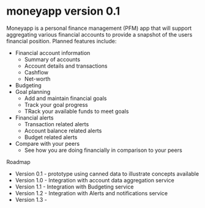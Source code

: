 # moneyapp version 0.1
Moneyapp is a personal finance management (PFM) app that will support aggregating various financial accounts to provide a 
snapshot of the users financial position. 
Planned features include:
* Financial account information
  * Summary of accounts
  * Account details and transactions
  * Cashflow
  * Net-worth
* Budgeting
* Goal planning
  * Add and maintain financial goals
  * Track your goal progress 
  * TRack your available funds to meet goals
* Financial alerts
  * Transaction related alerts
  * Account balance related alerts
  * Budget related alerts
* Compare with your peers
  * See how you are doing financially in comparison to your peers

Roadmap
* Version 0.1 - prototype using canned data to illustrate concepts available
* Version 1.0 - Integration with account data aggregation service
* Version 1.1 - Integration with Budgeting service
* Version 1.2 - Integration with Alerts and notifications service
* Version 1.3 - 


